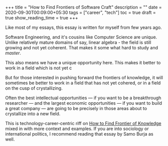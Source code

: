+++
title = "How to Find Frontiers of Software Craft"
description = ""
date = 2020-09-30T00:09:00+05:30
tags = ["career", "tech"]
toc = true
draft = true
show_reading_time = true
+++

Like most of my essays, this essay is written for myself from few years ago.

Software Engineering, and it's cousins like Computer Science are unique. Unlike relatively mature domains of say, linear algebra - the field is still growing and not yet coherent. That makes it some what hard to study and _master_.

This also means we have a unique opportunity here. This makes it better to work in a field which is not yet c

But for those interested in pushing forward the frontiers of knowledge, it will sometimes be better to work in a field that has not yet cohered, or in a field on the cusp of crystallizing. 

Often the best intellectual opportunities — if you want to be a breakthrough researcher — and the largest economic opportunities — if you want to build a great company — are going to be precisely in those areas about to crystallize into a new field.

This is technology-career-centric riff on [How to Find Frontier of Knowledge](http://samoburja.com/how-to-find-the-frontier-of-knowledge/) mixed in with more context and examples. If you are into sociology or international politics, I recommend reading that essay by Samo Burja as well.